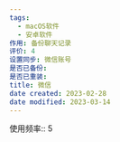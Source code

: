 ```yaml
---
tags:
  - macOS软件
  - 安卓软件
作用: 备份聊天记录
评价: 4
设置同步: 微信账号
是否已备份:
是否已重装:
title: 微信
date created: 2023-02-28
date modified: 2023-03-14
---
```


使用频率:: 5
